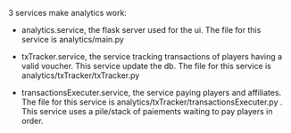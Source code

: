 3 services make analytics work:

- analytics.service, the flask server used for the ui. The file for this service is analytics/main.py

- txTracker.service, the service tracking transactions of players having a valid voucher. This service update the db.  The file for this service is analytics/txTracker/txTracker.py

- transactionsExecuter.service, the service paying players and affiliates.  The file for this service is analytics/txTracker/transactionsExecuter.py . This service uses a pile/stack of paiements waiting to pay players in order. 